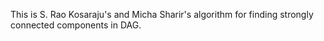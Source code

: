 This is  S. Rao Kosaraju's and Micha Sharir's algorithm for finding strongly connected components in DAG.